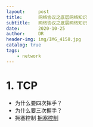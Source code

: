 ```yaml
---
layout:     post
title:      网络协议之底层网络知识
subtitle:   网络协议之底层网络知识
date:       2020-10-25
author:     DR
header-img: img/IMG_4158.jpg
catalog: true
tags:
    - network
---
```


# 1. TCP
* 为什么要四次挥手？
* 为什么要三次握手？
* 拥塞控制 [拥塞控制](https://cloud.tencent.com/developer/article/1369617)

